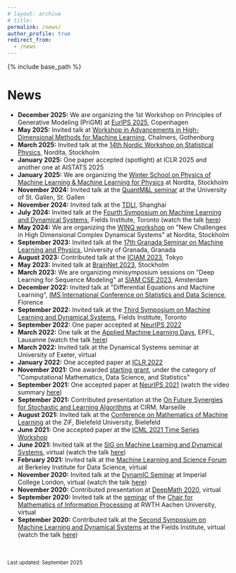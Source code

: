 ```yaml
---
# layout: archive
# title: 
permalink: /news/
author_profile: true
redirect_from:
  - /news
---
```


{% include base_path %}

News
=====
- __December 2025:__ We are organizing the 1st Workshop on Principles of Generative Modeling (PriGM) at [EurIPS 2025](https://eurips.cc/), Copenhagen
- __May 2025:__ Invited talk at [Workshop in Advancements in High-Dimensional Methods for Machine Learning](https://www.chalmers.se/en/current/calendar/cse-workshop/), Chalmers, Gothenburg 
- __March 2025:__ Invited talk at the [14th Nordic Workshop on Statistical Physics](https://indico.fysik.su.se/event/8942/), Nordita, Stockholm
- __January 2025:__ One paper accepted (spotlight) at ICLR 2025 and another one at AISTATS 2025
- __January 2025:__ We are organizing the [Winter School on Physics of Machine Learning & Machine Learning for Physics](https://indico.fysik.su.se/event/8856/) at Nordita, Stockholm
- __November 2024:__ Invited talk at the [QuantM&L seminar](https://www.unisg.ch/en/universitaet/schools/school-of-economics-and-political-science-seps/research/quantitative-methods-and-learning/) at the University of St. Gallen, St. Gallen
- __November 2024:__ Invited talk at the [TDLI](https://tdli.sjtu.edu.cn/EN/events/seminars-colloquia/1728/abcd), Shanghai
- __July 2024:__ Invited talk at the [Fourth Symposium on Machine Learning and Dynamical Systems](http://www.fields.utoronto.ca/activities/24-25/machine-learning), Fields Institute, Toronto (watch the talk [here](https://www.youtube.com/watch?v=E3__8rhDJcA&list=PLOMUcsGYfYasfTuGmshpDiNCsY16XcayD&index=9))
- __May 2024:__ We are organizing the [WINQ workshop](https://indico.fysik.su.se/event/8139/page/617-week-2-new-challenges-in-high-dimensional-complex-dynamical-systems) on "New Challenges in High Dimensional Complex Dynamical Systems" at Nordita, Stockholm
- __September 2023:__ Invited talk at the [17th Granada Seminar on Machine Learning and Physics](https://granadaseminar.com/index.php/program-17th/), University of Granada, Granada
- __August 2023:__ Contributed talk at the [ICIAM 2023](https://iciam2023.org/registered_data?id=00141&pass=ebb4162365ce5b1e6f176e5f44a9b569), Tokyo
- __May 2023:__ Invited talk at [BrainNet 2023](https://brainnet23.github.io/), Stockholm
- __March 2023:__ We are organizing minisymposium sessions on "Deep Learning for Sequence Modeling" at [SIAM CSE 2023](https://meetings.siam.org/sess/dsp_programsess.cfm?SESSIONCODE=75499), Amsterdam 
- __December 2022:__ Invited talk at "Differential Equations and Machine Learning", [IMS International Conference on Statistics and Data Science](https://sites.google.com/view/icsds2022), Florence
- __September 2022:__ Invited talk at the [Third Symposium on Machine Learning and Dynamical Systems](http://www.fields.utoronto.ca/activities/22-23/3rd-machine-learning), Fields Institute, Toronto
- __September 2022:__ One paper accepted at [NeurIPS 2022](https://openreview.net/forum?id=sn6BZR4WvUR&referrer=[the%20profile%20of%20Soon%20Hoe%20Lim](/profile?id=~Soon_Hoe_Lim1))
- __March 2022:__ One talk at the [Applied Machine Learning Days](https://appliedmldays.org/events/amld-epfl-2022/talks/boosting-model-robustness-by-leveraging-data-augmentations-stability-training-and-noise-injections), EPFL, Lausanne (watch the talk [here](https://www.youtube.com/watch?v=p147ueuniKI&list=PLOMUcsGYfYasfTuGmshpDiNCsY16XcayD&index=7))
- __March 2022:__ Invited talk at the Dynamical Systems seminar at University of Exeter, virtual
- __January 2022:__ One accepted paper at [ICLR 2022](https://openreview.net/forum?id=vJb4I2ANmy)
- __November 2021:__ One awarded [starting grant](https://www.vr.se/english/applying-for-funding/calls/2020-11-10-starting-grant-within-natural-and-engineering-sciences.html), under the category of "Computational Mathematics, Data Science, and Statistics" 
- __September 2021:__ One accepted paper at [NeurIPS 2021](https://openreview.net/forum?id=mf9XiRCEgZu) (watch the video summary [here](https://www.youtube.com/watch?v=1uvZCJIUGDI)) 
- __September 2021:__ Contributed presentation at the [On Future Synergies for Stochastic and Learning Algorithms](https://conferences.cirm-math.fr/2389.html) at CIRM, Marseille  
- __August 2021:__ Invited talk at the [Conference on Mathematics of Machine Learning](https://www.mis.mpg.de/calendar/conferences/2021/mml2021.html) at the ZiF, Bielefeld University, Bielefeld
- __June 2021:__ One accepted paper at the [ICML 2021 Time Series Workshop](http://roseyu.com/time-series-workshop/)
- __June 2021:__ Invited talk at the [SIG on Machine Learning and Dynamical Systems](https://agora.stream/SIG%20on%20Machine%20Learning%20and%20Dynamical%20Systems), virtual (watch the talk [here](https://www.youtube.com/watch?v=9t-UTLvkhyk&t=22s))
- __February 2021:__ Invited talk at the [Machine Learning and Science Forum](https://bids.berkeley.edu/events/machine-learning-and-science-forum-2021-0222) at Berkeley Institute for Data Science, virtual
- __November 2020:__ Invited talk at the [DynamIC Seminar](https://wwwf.imperial.ac.uk/~mrasmuss/DynamIC/) at Imperial College London, virtual (watch the talk [here](https://www.youtube.com/watch?v=sMY_rZS5k3Q&list=PLOMUcsGYfYasfTuGmshpDiNCsY16XcayD)) 
- __November 2020:__ Contributed presentation at [DeepMath 2020](https://deepmath-conference.com/), virtual
- __September 2020:__ Invited talk at the [seminar](http://www.mathc.rwth-aachen.de/news/passed_talks/) of the [Chair for Mathematics of Information Processing](https://www.mathc.rwth-aachen.de/home/home/) at RWTH Aachen University, virtual
- __September 2020:__ Contributed talk at the [Second Symposium on Machine Learning and Dynamical Systems](http://www.fields.utoronto.ca/activities/20-21/dynamical) at the Fields Institute, virtual (watch the talk [here](https://www.youtube.com/watch?v=iQ23qaGcFjc))
<br>
<br>
<small>Last updated: September 2025</small>

